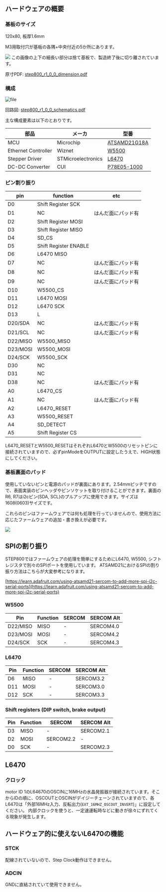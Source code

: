 ## ハードウェアの概要
### 基板のサイズ
120x80, 板厚1.6mm

M3用取付穴が基板の各隅+中央付近の5か所にあります。

![](https://ponoor.com/cms/wp-content/uploads/2021/09/step800_r1_0_0_dimension-1.png)
この画像の上下の細長い部分は捨て基板で、製造終了後に切り離されています。

原寸PDF: [step800_r1_0_0_dimension.pdf](https://ponoor.com/cms/wp-content/uploads/2021/09/step800_r1_0_0_dimension.pdf)

### 構成
![file](https://ponoor.com/cms/wp-content/uploads/2021/09/image-1648468983329.png)

回路図: [step800_r1_0_0_schematics.pdf](https://github.com/ponoor/STEP800/blob/main/hardware/step800_r1_0_0_schematics.pdf)

主な構成要素は以下のとおりです。

| 部品 | メーカ | 型番 |
|--------|-----------|--------|
| MCU | Microchip | [ATSAMD21G18A](https://www.microchip.com/wwwproducts/en/ATsamd21g18) |
| Ethernet Controller | Wiznet | [W5500](https://www.wiznet.io/product-item/w5500/) |
| Stepper Driver | STMicroelectronics | [L6470](https://www.st.com/ja/motor-drivers/L6470.html) |
| DC-DC Converter | CUI | [P78E05-1000](https://www.jp.cui.com/product/dc-dc-converters/non-isolated/p78e-1000-series) |

### ピン割り振り

| pin | function | etc |
|-----|----------|-----|
| D0 | Shift Register SCK |  |
| D1 | NC | はんだ面にパッド有 |
| D2 | Shift Register MOSI |  |
| D3 | Shift Register MISO |  |
| D4 | SD_CS |  |
| D5 | Shift Register ENABLE |  |
| D6 | L6470 MISO |  |
| D7 | NC | はんだ面にパッド有 |
| D8 | NC | はんだ面にパッド有 |
| D9 | NC | はんだ面にパッド有 |
| D10 | W5500_CS |  |
| D11 | L6470 MOSI |  |
| D12 | L6470 SCK |  |
| D13 | L |  |
| D20/SDA | NC | はんだ面にパッド有 |
| D21/SCL | NC | はんだ面にパッド有 |
| D22/MISO | W5500_MISO |  |
| D23/MOSI | W5500_MOSI |  |
| D24/SCK | W5500_SCK |  |
| D30 | NC |  |
| D31 | NC |  |
| D38 | NC | はんだ面にパッド有 |
| A0 | L6470_CS |  |
| A1 | NC | はんだ面にパッド有 |
| A2 | L6470_RESET |  |
| A3 | W5500_RESET |  |
| A4 | SD_DETECT |  |
| A5 | Shift Register CS |  |

L6470_RESETとW5500_RESETはそれぞれL6470とW5500のリセットピンに接続されていますので、必ずpinModeをOUTPUTに設定したうえで、HIGH状態にしてください。

### 基板裏面のパッド
使用していないピンと電源のパッドが裏面にあります。2.54mmピッチですので、表面実装のピンヘッダやピンソケットを取り付けることができます。裏面のR6, R7はi2cピン(SDA, SCL)のプルアップに使用できます。サイズは1608(0603)サイズです。

これらのピンはファームウェアでは何も処理を行っていませんので、使用方法に応じたファームウェアの追加・書き換えが必要です。

![](https://ponoor.com/cms/wp-content/uploads/2021/09/step800_reserved_pads.jpg)

## SPIの割り振り
STEP800ではファームウェアの処理を簡単にするためにL6470, W5500, シフトレジスタで別々のSPIポートを使用しています。
ATSAMD21におけるSPIの割り振り方法はこちらが大変参考になります。

[https://learn.adafruit.com/using-atsamd21-sercom-to-add-more-spi-i2c-serial-ports](https://learn.adafruit.com/using-atsamd21-sercom-to-add-more-spi-i2c-serial-ports)

### W5500

| Pin | Function | SERCOM | SERCOM Alt |
|-----|----------|--------|------------|
| D22/MISO | MISO | - | SERCOM4.0 |
| D23/MOSI | MOSI | - | SERCOM4.2 |
| D24/SCK | SCK | - | SERCOM4.3 |

### L6470

| Pin | Function | SERCOM | SERCOM Alt |
|-----|----------|--------|------------|
| D6 | MISO | - | SERCOM3.2 |
| D11 | MOSI | - | SERCOM3.0 |
| D12 | SCK | - | SERCOM3.3 |

### Shift registers (DIP switch, brake output)

| Pin | Function | SERCOM | SERCOM Alt |
|-----|----------|--------|------------|
| D3 | MISO | - | SERCOM2.1 |
| D2 | MOSI | SERCOM2.2 | - |
| D0 | SCK | - | SERCOM2.3 |

## L6470

### クロック

motor ID 1のL64670のOSCINに16MHzの水晶発振器が接続されています。そこからIDの順に、OSCOUTとOSCINがデイジーチェーンされていますので、各L6470は「外部16MHz入力、反転出力(`EXT_16MHZ_OSCOUT_INVERT`)」に設定してください。 内部クロックを使うと、一定速運転時などに動きが徐々にずれてくる現象が発生します。

## ハードウェア的に使えないL6470の機能

### STCK

配線されていないので、Step Clock動作はできません。

### ADCIN

GNDに直結されていて使用できません。